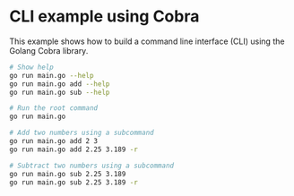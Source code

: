 # CLI example using Cobra

This example shows how to build a command line interface (CLI) using the Golang Cobra library.

```bash
# Show help
go run main.go --help
go run main.go add --help
go run main.go sub --help

# Run the root command
go run main.go

# Add two numbers using a subcommand
go run main.go add 2 3
go run main.go add 2.25 3.189 -r

# Subtract two numbers using a subcommand
go run main.go sub 2.25 3.189
go run main.go sub 2.25 3.189 -r
```